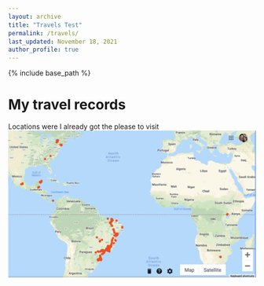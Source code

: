 ```yaml
---
layout: archive
title: "Travels Test"
permalink: /travels/
last_updated: November 18, 2021
author_profile: true
---
```


{% include base_path %}

My travel records
=================

Locations were I already got the please to visit
<img src='/images/LucianoTravelWorldMap.png' align="center">
